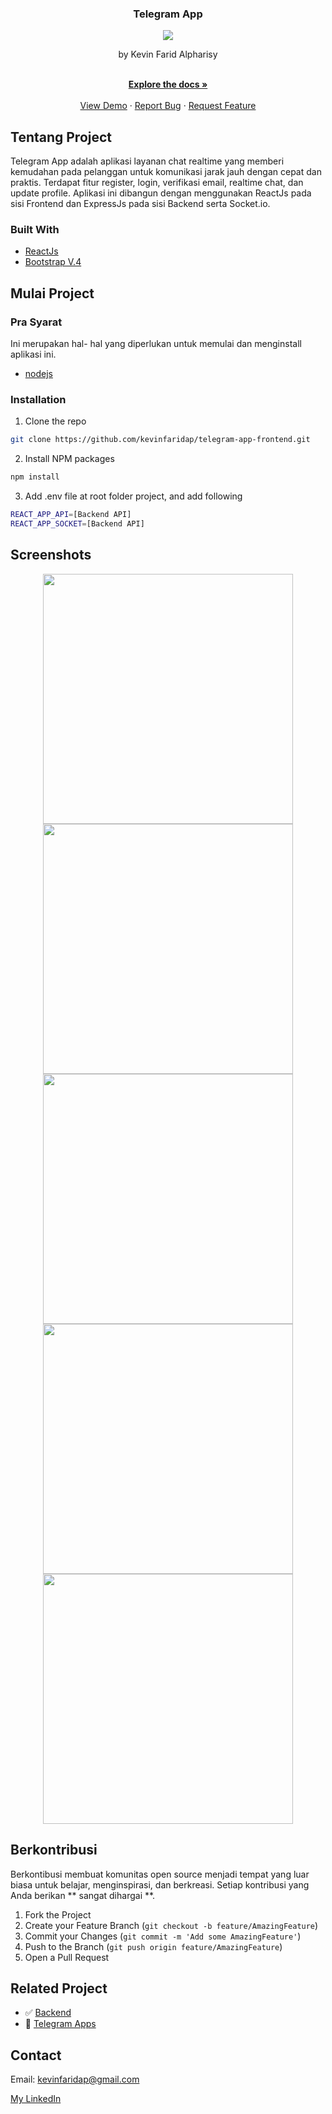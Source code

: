 <p align="center">

  <h3 align="center">Telegram App</h3>
  <p align="center">
   <image align="center"  src='https://user-images.githubusercontent.com/74039235/119268981-91241080-bc1f-11eb-8c7d-f5f0b8135566.png' /> 
  </p>
  <p align="center">
   by Kevin Farid Alpharisy
  </p>
 
  <p align="center">
    <br />
    <a href="https://github.com/kevinfaridap/telegram-app-frontend"><strong>Explore the docs »</strong></a>
    <br />
    <br />
    <a href="https://mytelegram-app.netlify.app/">View Demo</a>
    ·
    <a href="https://github.com/kevinfaridap/telegram-app-frontend/issues">Report Bug</a>
    ·
    <a href="https://github.com/kevinfaridap/telegram-app-frontend/issues">Request Feature</a>
  </p>
</p>



<!-- ABOUT THE PROJECT -->
## Tentang Project


Telegram App adalah aplikasi layanan chat realtime yang memberi kemudahan pada pelanggan untuk komunikasi jarak jauh dengan cepat dan praktis. Terdapat fitur register, login, verifikasi email, realtime chat, dan update profile. Aplikasi ini dibangun dengan menggunakan ReactJs pada sisi Frontend dan ExpressJs pada sisi Backend serta Socket.io.



### Built With

* [ReactJs](https://reactjs.org/)
* [Bootstrap V.4](https://getbootstrap.com/)



<!-- GETTING STARTED -->
## Mulai Project

### Pra Syarat

Ini merupakan hal- hal yang diperlukan untuk memulai dan menginstall aplikasi ini.

* [nodejs](https://nodejs.org/en/download/)


### Installation

1. Clone the repo
```sh
git clone https://github.com/kevinfaridap/telegram-app-frontend.git
```
2. Install NPM packages
```sh
npm install
```
3. Add .env file at root folder project, and add following
```sh
REACT_APP_API=[Backend API]
REACT_APP_SOCKET=[Backend API]
```


<!-- ROADMAP -->
## Screenshots

<p align='center'>
  <span>
      <image width="400" src='https://user-images.githubusercontent.com/74039235/119268661-1c9ca200-bc1e-11eb-8fd0-a437c004f636.jpg' />
      <image width="400" src='https://user-images.githubusercontent.com/74039235/119268658-1ad2de80-bc1e-11eb-81e0-2cbdfc749336.jpg' />
      <image width="400" src='https://user-images.githubusercontent.com/74039235/119268709-65ecf180-bc1e-11eb-8463-595867dd00d1.png' />
      <image width="400" src='https://user-images.githubusercontent.com/74039235/119268717-6c7b6900-bc1e-11eb-84d3-4b0039778351.png' />
      <image width="400" src='https://user-images.githubusercontent.com/74039235/119268726-71401d00-bc1e-11eb-8c3f-bbd73d8c87b7.png' />
     

   
<!-- CONTRIBUTING -->
## Berkontribusi

Berkontibusi membuat komunitas open source menjadi tempat yang luar biasa untuk belajar, menginspirasi, dan berkreasi. Setiap kontribusi yang Anda berikan ** sangat dihargai **.

1. Fork the Project
2. Create your Feature Branch (`git checkout -b feature/AmazingFeature`)
3. Commit your Changes (`git commit -m 'Add some AmazingFeature'`)
4. Push to the Branch (`git push origin feature/AmazingFeature`)
5. Open a Pull Request
   

## Related Project
- :white_check_mark: [Backend](https://github.com/kevinfaridap/telegram-app-backend)
- :rocket: [Telegram Apps](https://mytelegram-app.netlify.app/)
  
   

<!-- CONTACT -->
## Contact

Email: kevinfaridap@gmail.com

[My LinkedIn](https://linkedin.com/in/kevin-farid-alpharisy/)
